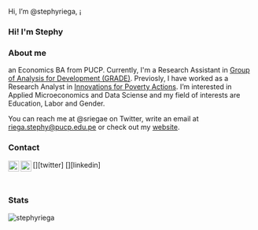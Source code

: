 Hi, I’m @stephyriega, ¡

### Hi! I'm Stephy

### About me
an Economics BA from PUCP. Currently, I'm a Research Assistant in [Group of Analysis for Development (GRADE)](https://www.grade.org.pe/). Previosly, I have worked as a Research Analyst in [Innovations for Poverty Actions](https://github.com/PovertyAction). I’m interested in Applied Microeconomics and Data Sciense and my field of interests are Education, Labor and Gender. 

You can reach me at @sriegae on Twitter, write an email at riega.stephy@pucp.edu.pe or check out my [website](https://stephyriega.github.io/). 


### Contact
[<img align="left" alt="codeSTACKr | Twitter" width="22px" src="https://cdn.jsdelivr.net/npm/simple-icons@v3/icons/twitter.svg" />][twitter]
[<img align="left" alt="codeSTACKr | LinkedIn" width="22px" src="https://cdn.jsdelivr.net/npm/simple-icons@v3/icons/linkedin.svg" />][linkedin]


<br>

### Stats

<p align="left"> <img src="https://komarev.com/ghpvc/?username=Yoseph10&label=Profile%20views&color=0e75b6&style=flat" alt="stephyriega" /> </p>
<!--

